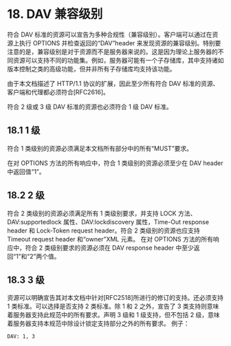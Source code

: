 # 18. DAV 兼容级别

符合 DAV 标准的资源可以宣告为多种合规性（兼容级别）。客户端可以通过在资源上执行 OPTIONS 并检查返回的“DAV”header 来发现资源的兼容级别。特别要注意的是，兼容级别是对于资源而不是服务器来说的。这是因为理论上服务器的不同资源可以支持不同的功能集。例如，服务器可能有一个子存储库，其中支持诸如版本控制之类的高级功能，但并非所有子存储库均支持该功能。

由于本文档描述了 HTTP/1.1 协议的扩展，因此至少所有符合 DAV 标准的资源、客户端和代理都必须符合[RFC2616]。

符合 2 级或 3 级 DAV 标准的资源也必须符合 1 级 DAV 标准。

## 18.1 1 级

符合 1 类级别的资源必须满足本文档所有部分中的所有“MUST”要求。

在对 OPTIONS 方法的所有响应中，符合 1 类级别的资源必须至少在 DAV header 中返回值“1”。

## 18.2 2 级

符合 2 类级别的资源必须满足所有 1 类级别要求，并支持 LOCK 方法、DAV:supportedlock 属性、DAV:lockdiscovery 属性，Time-Out response header 和 Lock-Token request header。符合 2 类级别的资源也应支持 Timeout request header 和“owner”XML 元素。
在对 OPTIONS 方法的所有响应中，符合 2 类级别要求的资源必须在 DAV response header 中至少返回“1”和“2”两个值。

## 18.3 3 级

资源可以明确宣告其对本文档中针对[RFC2518]所进行的修订的支持。还必须支持 1 类标准。可以选择是否支持 2 类标准。除 1 和 2 之外，宣告了 3 类支持则意味着服务器支持此规范中的所有要求。声明 3 级和 1 级支持，但不包括 2 级，意味着服务器支持本规范中除设计锁定支持部分之外的所有要求。
例子：

```text
DAV: 1, 3
```
